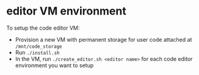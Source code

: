 editor VM environment
=====================

To setup the code editor VM:
- Provision a new VM with permanent storage for user code attached at `/mnt/code_storage`
- Run `./install.sh`
- In the VM, run `./create_editor.sh <editor name>` for each code editor environment you want to setup
